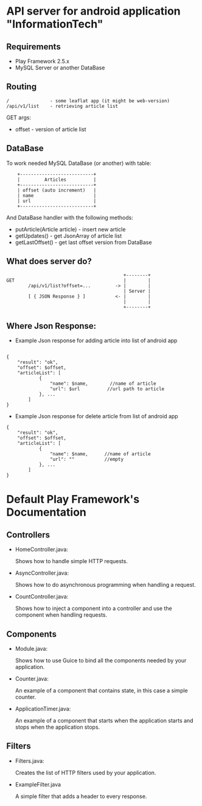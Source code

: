 # API server for android application "InformationTech"


## Requirements

* Play Framework 2.5.x
* MySQL Server or another DataBase


## Routing
```
/               - some leaflat app (it might be web-version)
/api/v1/list    - retrieving article list

```
  GET args:
  * offset - version of article list

## DataBase

To work needed MySQL DataBase (or another) with table:

```
    +---------------------------+
    |         Articles          |
    +---------------------------+
    | offset (auto increment)   |
    | name                      |
    | url                       |
    +---------------------------+

```

And DataBase handler with the following methods:

   * putArticle(Article article) - insert new article
   * getUpdates() - get JsonArray of article list
   * getLastOffset() - get last offset version from DataBase

## What does server do?

```
                                           +--------+
GET                                        |        |
        /api/v1/list?offset=...         -> |        |
                                           | Server |
        [ { JSON Response } ]           <- |        |
                                           |        |
                                           +--------+
```

## Where Json Response:

* Example Json response for adding article into list of android app

```

{
    "result": "ok",
    "offset": $offset,
    "articleList": [
            {
                "name": $name,        //name of article
                "url": $url          //url path to article
            }, ...
        ]
}

```

* Example Json response for delete article from list of android app

```
{
    "result": "ok",
    "offset": $offset,
    "articleList": [
            {
                "name": $name,      //name of article
                "url": ""           //empty
            }, ...
        ]
}

```

# Default Play Framework's Documentation

## Controllers

* HomeController.java:

  Shows how to handle simple HTTP requests.

* AsyncController.java:

  Shows how to do asynchronous programming when handling a request.

* CountController.java:

  Shows how to inject a component into a controller and use the component when
  handling requests.

## Components

* Module.java:

  Shows how to use Guice to bind all the components needed by your application.

* Counter.java:

  An example of a component that contains state, in this case a simple counter.

* ApplicationTimer.java:

  An example of a component that starts when the application starts and stops
  when the application stops.

## Filters

* Filters.java:

  Creates the list of HTTP filters used by your application.

* ExampleFilter.java

  A simple filter that adds a header to every response.